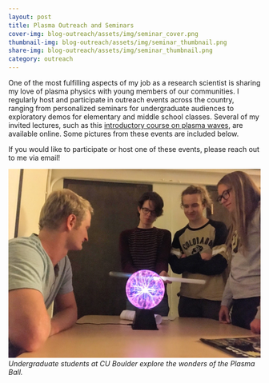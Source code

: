 ```yaml
---
layout: post
title: Plasma Outreach and Seminars
cover-img: blog-outreach/assets/img/seminar_cover.png
thumbnail-img: blog-outreach/assets/img/seminar_thumbnail.png
share-img: blog-outreach/assets/img/seminar_thumbnail.png
category: outreach
---
```


One of the most fulfilling aspects of my job as a research scientist is sharing my love of plasma physics with young members of our communities. I regularly host and participate in outreach events across the country, ranging from personalized seminars for undergraduate audiences to exploratory demos for elementary and middle school classes. Several of my invited lectures, such as this [introductory course on plasma waves](https://suli.pppl.gov/2023/course/), are available online. Some pictures from these events are included below. 

If you would like to participate or host one of these events, please reach out to me via email!

![Sko Plasma](/blog-outreach/assets/img/plasma_outreach_CU.jpg)
*Undergraduate students at CU Boulder explore the wonders of the Plasma Ball.*
